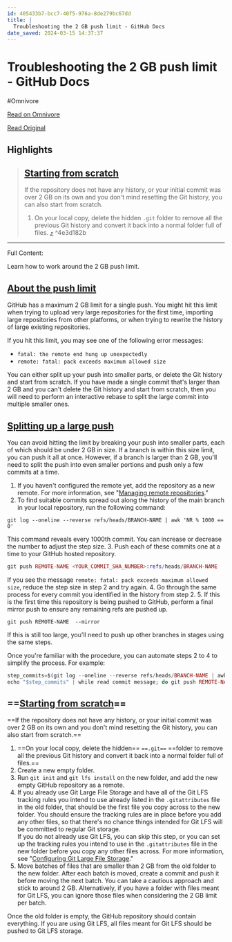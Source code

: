 ```yaml
---
id: 405433b7-bcc7-40f5-976a-8de279bc67dd
title: |
  Troubleshooting the 2 GB push limit - GitHub Docs
date_saved: 2024-03-15 14:37:37
---
```


# Troubleshooting the 2 GB push limit - GitHub Docs
#Omnivore

[Read on Omnivore](https://omnivore.app/me/troubleshooting-the-2-gb-push-limit-git-hub-docs-18e4367c3c8)

[Read Original](https://docs.github.com/en/get-started/using-git/troubleshooting-the-2-gb-push-limit)

## Highlights

> ## [Starting from scratch](#starting-from-scratch)
> 
> If the repository does not have any history, or your initial commit was over 2 GB on its own and you don't mind resetting the Git history, you can also start from scratch.
> 
> 1. On your local copy, delete the hidden `.git` folder to remove all the previous Git history and convert it back into a normal folder full of files. [⤴️](https://omnivore.app/me/troubleshooting-the-2-gb-push-limit-git-hub-docs-18e4367c3c8#4e3d182b-a4d0-41a5-b80a-39a916d94c19)  ^4e3d182b


--- 

Full Content: 

Learn how to work around the 2 GB push limit.

## [About the push limit](#about-the-push-limit)

GitHub has a maximum 2 GB limit for a single push. You might hit this limit when trying to upload very large repositories for the first time, importing large repositories from other platforms, or when trying to rewrite the history of large existing repositories.

If you hit this limit, you may see one of the following error messages:

* `fatal: the remote end hung up unexpectedly`
* `remote: fatal: pack exceeds maximum allowed size`

You can either split up your push into smaller parts, or delete the Git history and start from scratch. If you have made a single commit that's larger than 2 GB and you can't delete the Git history and start from scratch, then you will need to perform an interactive rebase to split the large commit into multiple smaller ones.

## [Splitting up a large push](#splitting-up-a-large-push)

You can avoid hitting the limit by breaking your push into smaller parts, each of which should be under 2 GB in size. If a branch is within this size limit, you can push it all at once. However, if a branch is larger than 2 GB, you'll need to split the push into even smaller portions and push only a few commits at a time.

1. If you haven't configured the remote yet, add the repository as a new remote. For more information, see "[Managing remote repositories](https://docs.github.com/en/get-started/getting-started-with-git/managing-remote-repositories#adding-a-remote-repository)."
2. To find suitable commits spread out along the history of the main branch in your local repository, run the following command:  
```sqf  
git log --oneline --reverse refs/heads/BRANCH-NAME | awk 'NR % 1000 == 0'  
```  
This command reveals every 1000th commit. You can increase or decrease the number to adjust the step size.
3. Push each of these commits one at a time to your GitHub hosted repository.  
```elixir  
git push REMOTE-NAME <YOUR_COMMIT_SHA_NUMBER>:refs/heads/BRANCH-NAME  
```  
If you see the message `remote: fatal: pack exceeds maximum allowed size`, reduce the step size in step 2 and try again.
4. Go through the same process for every commit you identified in the history from step 2.
5. If this is the first time this repository is being pushed to GitHub, perform a final mirror push to ensure any remaining refs are pushed up.  
```pgsql  
git push REMOTE-NAME  --mirror  
```  
If this is still too large, you'll need to push up other branches in stages using the same steps.

Once you're familiar with the procedure, you can automate steps 2 to 4 to simplify the process. For example:

```elixir
step_commits=$(git log --oneline --reverse refs/heads/BRANCH-NAME | awk 'NR % 1000 == 0')
echo "$step_commits" | while read commit message; do git push REMOTE-NAME  $commit:refs/heads/BRANCH-NAME; done

```

## ==[Starting from scratch](#starting-from-scratch)==

==If the repository does not have any history, or your initial commit was over 2 GB on its own and you don't mind resetting the Git history, you can also start from scratch.==

1. ==On your local copy, delete the hidden== `==.git==` ==folder to remove all the previous Git history and convert it back into a normal folder full of files.==
2. Create a new empty folder.
3. Run `git init` and `git lfs install` on the new folder, and add the new empty GitHub repository as a remote.
4. If you already use Git Large File Storage and have all of the Git LFS tracking rules you intend to use already listed in the `.gitattributes` file in the old folder, that should be the first file you copy across to the new folder. You should ensure the tracking rules are in place before you add any other files, so that there's no chance things intended for Git LFS will be committed to regular Git storage.  
If you do not already use Git LFS, you can skip this step, or you can set up the tracking rules you intend to use in the `.gitattributes` file in the new folder before you copy any other files across. For more information, see "[Configuring Git Large File Storage](https://docs.github.com/en/repositories/working-with-files/managing-large-files/configuring-git-large-file-storage)."
5. Move batches of files that are smaller than 2 GB from the old folder to the new folder. After each batch is moved, create a commit and push it before moving the next batch. You can take a cautious approach and stick to around 2 GB. Alternatively, if you have a folder with files meant for Git LFS, you can ignore those files when considering the 2 GB limit per batch.

Once the old folder is empty, the GitHub repository should contain everything. If you are using Git LFS, all files meant for Git LFS should be pushed to Git LFS storage.
